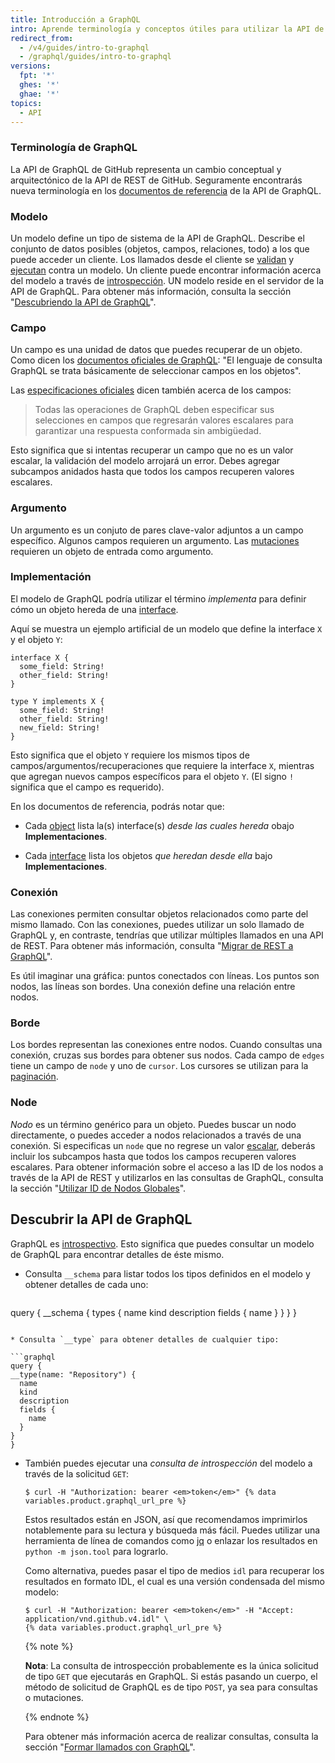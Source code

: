 ```yaml
---
title: Introducción a GraphQL
intro: Aprende terminología y conceptos útiles para utilizar la API de GraphQL de GitHub.
redirect_from:
  - /v4/guides/intro-to-graphql
  - /graphql/guides/intro-to-graphql
versions:
  fpt: '*'
  ghes: '*'
  ghae: '*'
topics:
  - API
---
```


### Terminología de GraphQL

La API de GraphQL de GitHub representa un cambio conceptual y arquitectónico de la API de REST de GitHub. Seguramente encontrarás nueva terminología en los [documentos de referencia](/v4/) de la API de GraphQL.

### Modelo

Un modelo define un tipo de sistema de la API de GraphQL. Describe el conjunto de datos posibles (objetos, campos, relaciones, todo) a los que puede acceder un cliente. Los llamados desde el cliente se [validan](https://graphql.github.io/learn/validation/) y [ejecutan](https://graphql.github.io/learn/execution/) contra un modelo. Un cliente puede encontrar información acerca del modelo a través de [introspección](#discovering-the-graphql-api). UN modelo reside en el servidor de la API de GraphQL. Para obtener más información, consulta la sección "[Descubriendo la API de GraphQL](#discovering-the-graphql-api)".

### Campo

Un campo es una unidad de datos que puedes recuperar de un objeto. Como dicen los [documentos oficiales de GraphQL](https://graphql.github.io/learn/schema/): "El lenguaje de consulta GraphQL se trata básicamente de seleccionar campos en los objetos".

Las [especificaciones oficiales](https://graphql.github.io/graphql-spec/June2018/#sec-Language.Fields) dicen también acerca de los campos:

> Todas las operaciones de GraphQL deben especificar sus selecciones en campos que regresarán valores escalares para garantizar una respuesta conformada sin ambigüedad.

Esto significa que si intentas recuperar un campo que no es un valor escalar, la validación del modelo arrojará un error. Debes agregar subcampos anidados hasta que todos los campos recuperen valores escalares.

### Argumento

Un argumento es un conjuto de pares clave-valor adjuntos a un campo específico. Algunos campos requieren un argumento. Las [mutaciones](/v4/guides/forming-calls#about-mutations) requieren un objeto de entrada como argumento.

### Implementación

El modelo de GraphQL podría utilizar el término _implementa_ para definir cómo un objeto hereda de una [interface](/v4/interface).

Aquí se muestra un ejemplo artificial de un modelo que define la interface `X` y el objeto `Y`:

```
interface X {
  some_field: String!
  other_field: String!
}

type Y implements X {
  some_field: String!
  other_field: String!
  new_field: String!
}
```

Esto significa que el objeto `Y` requiere los mismos tipos de campos/argumentos/recuperaciones que requiere la interface `X`, mientras que agregan nuevos campos específicos para el objeto `Y`. (El signo `!` significa que el campo es requerido).

En los documentos de referencia, podrás notar que:

* Cada [object](/v4/objeto) lista la(s) interface(s) _desde las cuales hereda_ obajo **Implementaciones**.

* Cada [interface](/v4/interface) lista los objetos _que heredan desde ella_ bajo **Implementaciones**.

### Conexión

Las conexiones permiten consultar objetos relacionados como parte del mismo llamado. Con las conexiones, puedes utilizar un solo llamado de GraphQL y, en contraste, tendrías que utilizar múltiples llamados en una API de REST. Para obtener más información, consulta "[Migrar de REST a GraphQL](/v4/guides/migrating-from-rest)".

Es útil imaginar una gráfica: puntos conectados con líneas. Los puntos son nodos, las líneas son bordes. Una conexión define una relación entre nodos.

### Borde

Los bordes representan las conexiones entre nodos. Cuando consultas una conexión, cruzas sus bordes para obtener sus nodos. Cada campo de `edges` tiene un campo de `node` y uno de `cursor`. Los cursores se utilizan para la [paginación](https://graphql.github.io/learn/pagination/).

### Node

_Nodo_ es un término genérico para un objeto. Puedes buscar un nodo directamente, o puedes acceder a nodos relacionados a través de una conexión. Si especificas un `node` que no regrese un valor [escalar](/v4/scalar), deberás incluir los subcampos hasta que todos los campos recuperen valores escalares. Para obtener información sobre el acceso a las ID de los nodos a través de la API de REST y utilizarlos en las consultas de GraphQL, consulta la sección "[Utilizar ID de Nodos Globales](/v4/guides/using-global-node-ids)".

## Descubrir la API de GraphQL

GraphQL es [introspectivo](https://graphql.github.io/learn/introspection/). Esto significa que puedes consultar un modelo de GraphQL para encontrar detalles de éste mismo.

* Consulta `__schema` para listar todos los tipos definidos en el modelo y obtener detalles de cada uno:

  ```graphql
query {
  __schema {
    types {
      name
      kind
      description
      fields {
        name
      }
    }
  }
}
  ```

* Consulta `__type` para obtener detalles de cualquier tipo:

  ```graphql
query {
  __type(name: "Repository") {
    name
    kind
    description
    fields {
      name
    }
  }
}
  ```

* También puedes ejecutar una _consulta de introspección_ del modelo a través de la solicitud `GET`:

  ```shell
  $ curl -H "Authorization: bearer <em>token</em>" {% data variables.product.graphql_url_pre %}
  ```

  Estos resultados están en JSON, así que recomendamos imprimirlos notablemente para su lectura y búsqueda más fácil. Puedes utilizar una herramienta de línea de comandos como [jq](https://stedolan.github.io/jq/) o enlazar los resultados en `python -m json.tool` para lograrlo.

  Como alternativa, puedes pasar el tipo de medios `idl` para recuperar los resultados en formato IDL, el cual es una versión condensada del mismo modelo:

  ```shell
  $ curl -H "Authorization: bearer <em>token</em>" -H "Accept: application/vnd.github.v4.idl" \
  {% data variables.product.graphql_url_pre %}
  ```

  {% note %}

  **Nota**: La consulta de introspección probablemente es la única solicitud de tipo `GET` que ejecutarás en GraphQL. Si estás pasando un cuerpo, el método de solicitud de GraphQL es de tipo `POST`, ya sea para consultas o mutaciones.

  {% endnote %}

  Para obtener más información acerca de realizar consultas, consulta la sección "[Formar llamados con GraphQL](/v4/guides/forming-calls)".
